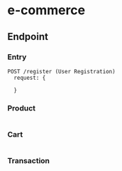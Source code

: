 # e-commerce

## Endpoint

### Entry
```
POST /register (User Registration)
  request: {
    
  }
```

### Product

```
```

### Cart
```
```

### Transaction
```
```

